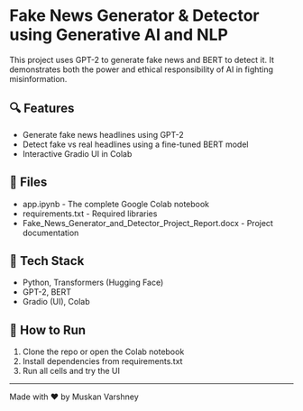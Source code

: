 # Fake News Generator & Detector using Generative AI and NLP

This project uses GPT-2 to generate fake news and BERT to detect it. It demonstrates both the power and ethical responsibility of AI in fighting misinformation.

## 🔍 Features
- Generate fake news headlines using GPT-2
- Detect fake vs real headlines using a fine-tuned BERT model
- Interactive Gradio UI in Colab

## 📁 Files
- app.ipynb - The complete Google Colab notebook
- requirements.txt - Required libraries
- Fake_News_Generator_and_Detector_Project_Report.docx - Project documentation

## 🧠 Tech Stack
- Python, Transformers (Hugging Face)
- GPT-2, BERT
- Gradio (UI), Colab

## 🚀 How to Run
1. Clone the repo or open the Colab notebook
2. Install dependencies from requirements.txt
3. Run all cells and try the UI

---

Made with ❤ by Muskan Varshney